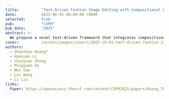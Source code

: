 ```yaml
---
title:          "Text-Driven Fashion Image Editing with Compositional Concept Learning and Counterfactual Abduction"
date:           2025-06-01 00:00:00 +0800
selected:       true
pub:            "CVPR"
pub_date:       "2025"
abstract: >-
  We propose a novel text-driven framework that integrates compositional concept learning and counterfactual abduction for fashion image editing. Accepted at CVPR 2025.
cover:          /assets/images/covers/2025-10-01-text-driven-fashion-image-editing.jpg
authors:
  - Shanshan Huang*
  - Haoxuan Li
  - Chunyuan Zheng
  - Mingyuan Ge
  - Wei Gao
  - Lei Wang
  - Li Liu
links:
  Paper: https://openaccess.thecvf.com/content/CVPR2025/papers/Huang_Text-Driven_Fashion_Image_Editing_with_Compositional_Concept_Learning_and_Counterfactual_CVPR_2025_paper.pdf # 可以改成真实链接
---
```

